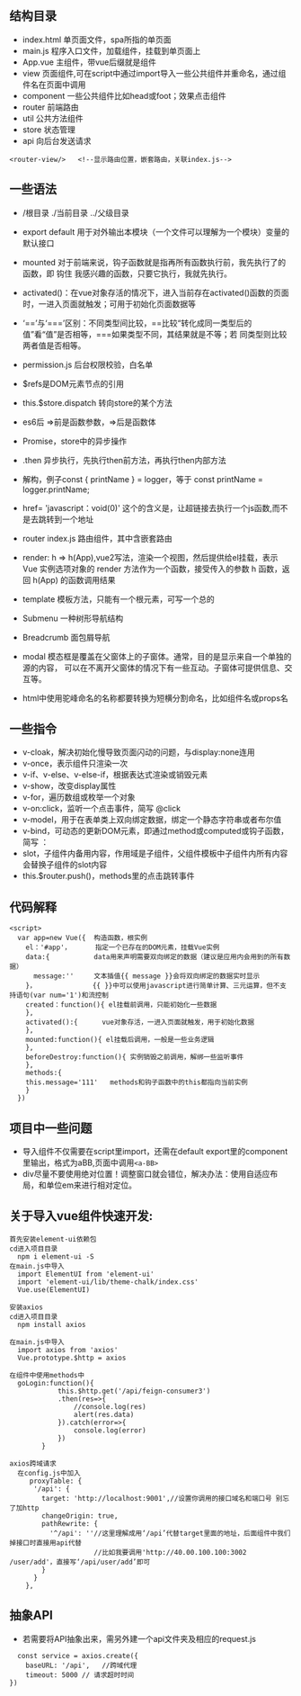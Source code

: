 ## 结构目录
- index.html 单页面文件，spa所指的单页面
- main.js 程序入口文件，加载组件，挂载到单页面上
- App.vue 主组件，带vue后缀就是组件
- view 页面组件,可在script中通过import导入一些公共组件并重命名，通过组件名在页面中调用
- component 一些公共组件比如head或foot；效果点击组件
- router 前端路由
- util 公共方法组件
- store 状态管理
- api 向后台发送请求
```
<router-view/>   <!--显示路由位置，嵌套路由，关联index.js-->
```
## 一些语法
- /根目录  ./当前目录 ../父级目录
- export default 用于对外输出本模块（一个文件可以理解为一个模块）变量的默认接口
- mounted 对于前端来说，钩子函数就是指再所有函数执行前，我先执行了的函数，即 钩住 我感兴趣的函数，只要它执行，我就先执行。
- activated()：在vue对象存活的情况下，进入当前存在activated()函数的页面时，一进入页面就触发；可用于初始化页面数据等
- ‘==’与‘===’区别：不同类型间比较，==比较“转化成同一类型后的值”看“值”是否相等，===如果类型不同，其结果就是不等；若
  同类型则比较两者值是否相等。
- permission.js 后台权限校验，白名单
- $refs是DOM元素节点的引用
- this.$store.dispatch 转向store的某个方法
- es6后 =>前是函数参数，=>后是函数体
- Promise，store中的异步操作
- .then 异步执行，先执行then前方法，再执行then内部方法
- 解构，例子const { printName } = logger，等于 const printName = logger.printName;
- href= 'javascript：void(0)' 这个的含义是，让超链接去执行一个js函数,而不是去跳转到一个地址  
  
- router  index.js 路由组件，其中含嵌套路由
- render: h => h(App),vue2写法，渲染一个视图，然后提供给el挂载，表示 Vue 实例选项对象的
render 方法作为一个函数，接受传入的参数 h 函数，返回 h(App) 的函数调用结果
- template 模板方法，只能有一个根元素，可写一个总的<div>
- Submenu 一种树形导航结构
- Breadcrumb 面包屑导航
- modal 模态框是覆盖在父窗体上的子窗体。通常，目的是显示来自一个单独的源的内容，
  可以在不离开父窗体的情况下有一些互动。子窗体可提供信息、交互等。
- html中使用驼峰命名的名称都要转换为短横分割命名，比如组件名或props名
## 一些指令
- v-cloak，解决初始化慢导致页面闪动的问题，与display:none连用
- v-once，表示组件只渲染一次
- v-if、v-else、v-else-if，根据表达式渲染或销毁元素
- v-show，改变display属性
- v-for，遍历数组或枚举一个对象
- v-on:click，监听一个点击事件，简写 @click
- v-model，用于在表单类上双向绑定数据，绑定一个静态字符串或者布尔值
- v-bind，可动态的更新DOM元素，即通过method或computed或钩子函数，简写 ：
- slot，子组件内备用内容，作用域是子组件，父组件模板中子组件内所有内容会替换子组件的slot内容
- this.$router.push()，methods里的点击跳转事件

## 代码解释
```
<script>
  var app=new Vue({  构造函数，根实例
    el：'#app'，      指定一个已存在的DOM元素，挂载Vue实例
    data:{           data用来声明需要双向绑定的数据（建议是应用内会用到的所有数据）
      message:''     文本插值{{ message }}会将双向绑定的数据实时显示
    }，              {{ }}中可以使用javascript进行简单计算、三元运算，但不支持语句(var num='1')和流控制
    created：function(){ el挂载前调用，只能初始化一些数据
    },
    activated():{      vue对象存活，一进入页面就触发，用于初始化数据
    },
    mounted:function(){ el挂载后调用，一般是一些业务逻辑
    },
    beforeDestroy:function(){ 实例销毁之前调用，解绑一些监听事件
    },
    methods:{
    this.message='111'   methods和钩子函数中的this都指向当前实例
    }
  })
```

## 项目中一些问题
- 导入组件不仅需要在script里import，还需在default export里的component里输出，格式为aBB,页面中调用```<a-BB>```
- div尽量不要使用绝对位置！调整窗口就会错位，解决办法：使用自适应布局，和单位em来进行相对定位。

## 关于导入vue组件快速开发:
```
首先安装element-ui依赖包
cd进入项目目录
  npm i element-ui -S
在main.js中导入
  import ElementUI from 'element-ui'
  import 'element-ui/lib/theme-chalk/index.css'
  Vue.use(ElementUI)
  
安装axios
cd进入项目目录
  npm install axios
  
在main.js中导入
  import axios from 'axios'
  Vue.prototype.$http = axios

在组件中使用methods中
  goLogin:function(){
            this.$http.get('/api/feign-consumer3')
            .then(res=>{
                //console.log(res)
                alert(res.data)
            }).catch(error=>{
                console.log(error)
            })
        }

axios跨域请求
  在config.js中加入
     proxyTable: {
      '/api': {
        target: 'http://localhost:9001',//设置你调用的接口域名和端口号 别忘了加http
        changeOrigin: true,
        pathRewrite: {
          '^/api': ''//这里理解成用‘/api’代替target里面的地址，后面组件中我们掉接口时直接用api代替  
                     //比如我要调用'http://40.00.100.100:3002 /user/add'，直接写‘/api/user/add’即可
        }
      }
    },
```
## 抽象API 
- 若需要将API抽象出来，需另外建一个api文件夹及相应的request.js
```
  const service = axios.create({
    baseURL: '/api',   //跨域代理 
    timeout: 5000 // 请求超时时间 
})
```
